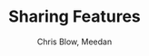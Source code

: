 ---
title: Sharing Features
kind: article
tags: [documentation, features]
created_at: 2010/9/18
excerpt: Teachers can share resources including links, documents, essays, extracts, citations, abstracts, taxonomies, curricula, primary sources, blog posts, annotated web pages, video, photos, conversation logs. This feature can be expressed in a number of ways across a variety of platforms, including social media sharing but also more general wiki write-ups, or streamlined resources bundling and sharing. 
keywords:
author: Chris Blow, Meedan
---